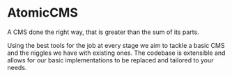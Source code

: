 AtomicCMS
=========

A CMS done the right way, that is greater than the sum of its parts.

Using the best tools for the job at every stage we aim to tackle a basic CMS and the niggles we have with existing ones. The codebase is extensible and allows for our basic implementations to be replaced and tailored to your needs.
